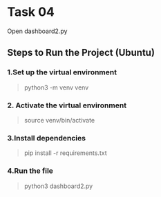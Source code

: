 # Task 04
Open dashboard2.py

## Steps to Run the Project (Ubuntu)
### 1.Set up the virtual environment
> python3 -m venv venv
### 2. Activate the virtual environment
> source venv/bin/activate
### 3.Install dependencies
> pip install -r requirements.txt
### 4.Run the file
> python3 dashboard2.py

